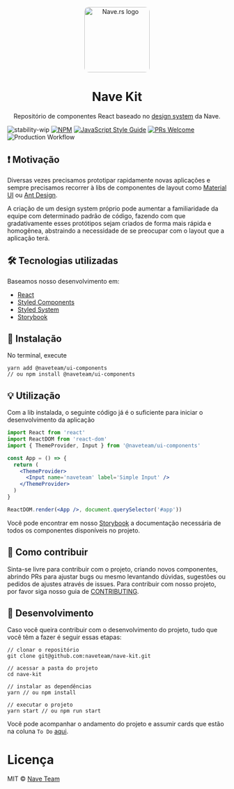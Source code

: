 <p align="center">
  <a href="https://nave.rs/" rel="noopener" target="_blank"><img width="150" style="border-radius: 10px;" src="https://avatars3.githubusercontent.com/u/33161449?s=200&v=4" alt="Nave.rs logo"></a></p>
</p>

<h1 align="center">Nave Kit</h1>

<p align="center">Repositório de componentes React baseado no <a href='https://www.figma.com/file/O3bKxIcsj2rc1FNIRclJyT/Design-System'>design system</a> da Nave.</p>

![stability-wip](https://img.shields.io/badge/stability-work_in_progress-lightgrey.svg)
[![NPM](https://img.shields.io/npm/v/@naveteam/ui-components.svg)](https://www.npmjs.com/package/@naveteam/ui-components)
[![JavaScript Style Guide](https://img.shields.io/badge/code_style-standard-brightgreen.svg)](https://standardjs.com)
[![PRs Welcome](https://img.shields.io/badge/PRs-welcome-brightgreen.svg?style=flat-square)](http://makeapullrequest.com)
![Production Workflow](https://github.com/naveteam/nave-kit/workflows/Production%20Workflow/badge.svg)

## ❗️ Motivação

Diversas vezes precisamos prototipar rapidamente novas aplicações e sempre precisamos recorrer à libs de componentes de layout como [Material UI](https://material-ui.com/pt/) ou [Ant Design](https://ant.design/). 

A criação de um design system próprio pode aumentar a familiaridade da equipe com determinado padrão de código, fazendo com que gradativamente esses protótipos sejam criados de forma mais rápida e homogênea, abstraindo a necessidade de se preocupar com o layout que a aplicação terá.

## 🛠 Tecnologias utilizadas

Baseamos nosso desenvolvimento em:

- [React](https://reactjs.org/)
- [Styled Components](https://www.styled-components.com/)
- [Styled System](https://styled-system.com/)
- [Storybook](https://github.com/storybooks/storybook)

## 🚀 Instalação

No terminal, execute

```shell
yarn add @naveteam/ui-components
// ou npm install @naveteam/ui-components
```

## 💡 Utilização

Com a lib instalada, o seguinte código já é o suficiente para iniciar o desenvolvimento da aplicação

```jsx
import React from 'react'
import ReactDOM from 'react-dom'
import { ThemeProvider, Input } from '@naveteam/ui-components'

const App = () => {
  return (
    <ThemeProvider>
      <Input name='naveteam' label='Simple Input' />
    </ThemeProvider>
  )
}

ReactDOM.render(<App />, document.querySelector('#app'))
```

Você pode encontrar em nosso [Storybook](https://naveteam.github.io/nave-kit) a documentação necessária de todos os componentes disponíveis no projeto.

## 🤝 Como contribuir

Sinta-se livre para contribuir com o projeto, criando novos componentes, abrindo PRs para ajustar bugs ou mesmo levantando dúvidas, sugestões ou pedidos de ajustes através de issues. Para contribuir com nosso projeto, por favor siga nosso guia de [CONTRIBUTING](CONTRIBUTING.md).

## 🚧 Desenvolvimento

Caso você queira contribuir com o desenvolvimento do projeto, tudo que você têm a fazer é seguir essas etapas:

```shell
// clonar o repositório
git clone git@github.com:naveteam/nave-kit.git

// acessar a pasta do projeto
cd nave-kit

// instalar as dependências
yarn // ou npm install

// executar o projeto
yarn start // ou npm run start 
```

Você pode acompanhar o andamento do projeto e assumir cards que estão na coluna `To Do` [aqui](https://github.com/naveteam/nave-kit/projects/2).

# Licença

MIT © [Nave Team](https://github.com/naveteam)
